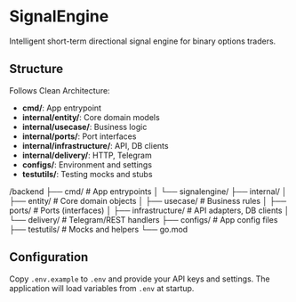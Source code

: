# SignalEngine

Intelligent short-term directional signal engine for binary options traders.

## Structure

Follows Clean Architecture:

- **cmd/**: App entrypoint
- **internal/entity/**: Core domain models
- **internal/usecase/**: Business logic
- **internal/ports/**: Port interfaces
- **internal/infrastructure/**: API, DB clients
- **internal/delivery/**: HTTP, Telegram
- **configs/**: Environment and settings
- **testutils/**: Testing mocks and stubs


/backend
├── cmd/                   # App entrypoints
│   └── signalengine/
├── internal/
│   ├── entity/            # Core domain objects
│   ├── usecase/           # Business rules
│   ├── ports/             # Ports (interfaces)
│   ├── infrastructure/    # API adapters, DB clients
│   └── delivery/          # Telegram/REST handlers
├── configs/               # App config files
├── testutils/             # Mocks and helpers
└── go.mod

## Configuration

Copy `.env.example` to `.env` and provide your API keys and settings. The
application will load variables from `.env` at startup.
